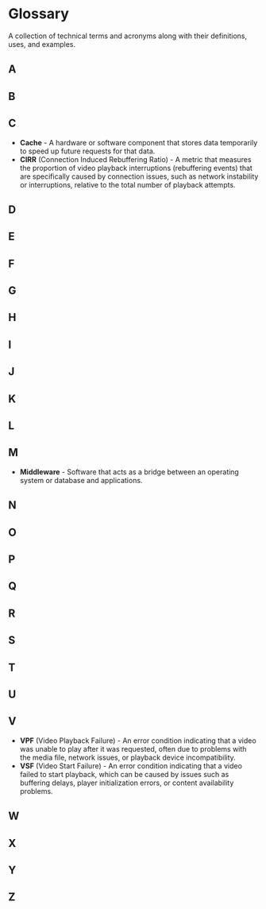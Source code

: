 # Glossary
A collection of technical terms and acronyms along with their definitions, uses, and examples.

## A

## B

## C
- **Cache** - A hardware or software component that stores data temporarily to speed up future requests for that data.
- **CIRR** (Connection Induced Rebuffering Ratio) - A metric that measures the proportion of video playback interruptions (rebuffering events) that are specifically caused by connection issues, such as network instability or interruptions, relative to the total number of playback attempts.

## D

## E

## F

## G

## H

## I

## J

## K

## L

## M
- **Middleware** - Software that acts as a bridge between an operating system or database and applications.

## N

## O

## P

## Q

## R

## S

## T

## U

## V
- **VPF** (Video Playback Failure) - An error condition indicating that a video was unable to play after it was requested, often due to problems with the media file, network issues, or playback device incompatibility.
- **VSF** (Video Start Failure) - An error condition indicating that a video failed to start playback, which can be caused by issues such as buffering delays, player initialization errors, or content availability problems. 

## W

## X

## Y

## Z
